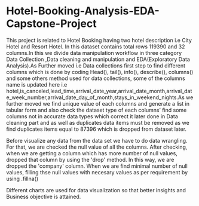 # Hotel-Booking-Analysis-EDA-Capstone-Project
This project is related to Hotel Booking having two hotel description i.e City Hotel and Resort Hotel. In this dataset contains total rows 119390 and 32 columns.In this we divide data manipulation workflow in three category Data Collection ,Data cleaning and manipulation and EDA(Exploratory Data Analysis).As Further moved i.e Data collections first step to find different columns which is done by coding Head(), tail(), info(), describe(), columns() and some others method used for data collections, some of the columns name is updated here i.e hotel,is_canceled,lead_time,arrival_date_year,arrival_date_month,arrival_date_week_number,arrival_date_day_of_month,stays_in_weekend_nights.As we further moved we find unique value of each columns and generate a list in tabular form and also check the dataset type of each columns’ find some columns not in accurate data types which correct it later done in Data cleaning part and as well as duplicates data items must be removed as we find duplicates items equal to 87396 which is dropped from dataset later.

Before visualize any data from the data set we have to do data wrangling. For that, we are checked the null value of all the columns. After checking, when we are getting a column which has more number of null values, dropped that column by using the 'drop' method. In this way, we are dropped the 'company' column. When we are find minimal number of null values, filling thse null values with necesary values as per requirement by using .fillna()

Different charts are used for data visualization so that better insights and Business objective is attained.
